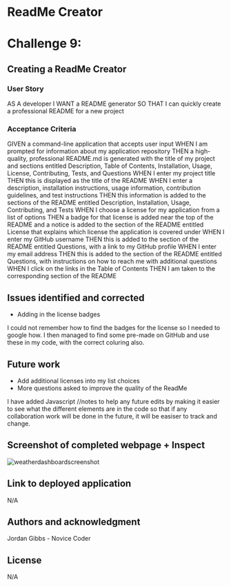 # ReadMe Creator

# Challenge 9: 

## Creating a ReadMe Creator

### User Story

AS A developer
I WANT a README generator
SO THAT I can quickly create a professional README for a new project

### Acceptance Criteria
GIVEN a command-line application that accepts user input
WHEN I am prompted for information about my application repository
THEN a high-quality, professional README.md is generated with the title of my project and sections entitled Description, Table of Contents, Installation, Usage, License, Contributing, Tests, and Questions
WHEN I enter my project title
THEN this is displayed as the title of the README
WHEN I enter a description, installation instructions, usage information, contribution guidelines, and test instructions
THEN this information is added to the sections of the README entitled Description, Installation, Usage, Contributing, and Tests
WHEN I choose a license for my application from a list of options
THEN a badge for that license is added near the top of the README and a notice is added to the section of the README entitled License that explains which license the application is covered under
WHEN I enter my GitHub username
THEN this is added to the section of the README entitled Questions, with a link to my GitHub profile
WHEN I enter my email address
THEN this is added to the section of the README entitled Questions, with instructions on how to reach me with additional questions
WHEN I click on the links in the Table of Contents
THEN I am taken to the corresponding section of the README

## Issues identified and corrected

- Adding in the license badges

I could not remember how to find the badges for the license so I needed to google how. I then managed to find some pre-made
on GitHub and use these in my code, with the correct coluring also.

## Future work
  
- Add additional licenses into my list choices
- More questions asked to improve the quality of the ReadMe

I have added  Javascript //notes to help any future edits by making it easier to see what the different elements are in the code so that if any collaboration work will be done in the future, it will be easiser to track and change.

## Screenshot of completed webpage + Inspect

![weatherdashboardscreenshot](https://user-images.githubusercontent.com/113479774/200648821-07e98c2e-2949-4bf9-a26c-1bb46d06477e.png)

## Link to deployed application

N/A

## Authors and acknowledgment

Jordan Gibbs - Novice Coder

## License

N/A
